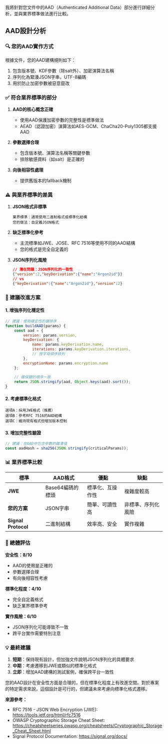 
我將針對您文件中的AAD（Authenticated Additional Data）部分進行詳細分析，並與業界標準做法進行比較。

## AAD設計分析

### 🔍 您的AAD實作方式

根據文件，您的AAD建構規則如下：
1. 包含版本號、KDF參數（除salt外）、加密演算法名稱
2. 序列化為緊湊JSON字串，UTF-8編碼
3. 用於防止加密參數被惡意竄改

### ✅ 符合業界標準的部分

1. **AAD的核心概念正確**
   - 使用AAD保護加密參數的完整性是標準做法
   - AEAD（認證加密）演算法如AES-GCM、ChaCha20-Poly1305都支援AAD

2. **參數選擇合理**
   - 包含版本號、演算法名稱等關鍵參數
   - 排除敏感資料（如salt）是正確的

3. **向後相容性處理**
   - 提供舊版本的fallback機制

### ⚠️ 與業界標準的差異

1. **JSON格式非標準**
   ```
   業界標準：通常使用二進制格式或標準化結構
   您的做法：自定義JSON格式
   ```

2. **缺乏標準化參考**
   - 主流標準如JWE、JOSE、RFC 7516等使用不同的AAD結構
   - 您的格式是完全自定義的

3. **JSON序列化風險**
   ```json
   // 潛在問題：JSON序列化的一致性
   {"version":2,"keyDerivation":{"name":"Argon2id"}}
   // vs
   {"keyDerivation":{"name":"Argon2id"},"version":2}
   ```

### 🔧 建議改進方案

#### 1. 增強序列化穩定性
```javascript
// 建議：使用確定性的鍵排序
function buildAAD(params) {
    const aad = {
        version: params.version,
        keyDerivation: {
            name: params.keyDerivation.name,
            iterations: params.keyDerivation.iterations,
            // 按字母順序排列
        },
        encryptionName: params.encryption.name
    };
    
    // 確保鍵的順序一致
    return JSON.stringify(aad, Object.keys(aad).sort());
}
```

#### 2. 考慮標準化格式
```
選項A：採用JWE格式（推薦）
選項B：參考RFC 7516的AAD結構
選項C：維持現有格式但增加版本控制
```

#### 3. 增加完整性驗證
```javascript
// 建議：在AAD中包含參數的雜湊值
const aadHash = sha256(JSON.stringify(criticalParams));
```

### 📊 業界標準比較

| 標準 | AAD格式 | 優點 | 缺點 |
|------|---------|------|------|
| **JWE** | Base64編碼的標頭 | 標準化、互操作性 | 複雜度較高 |
| **您的方案** | JSON字串 | 簡單、可讀性高 | 非標準、序列化風險 |
| **Signal Protocol** | 二進制結構 | 效率高、安全 | 實作複雜 |

### 🎯 總體評估

**安全性：8/10**
- AAD的使用是正確的
- 參數選擇合理
- 有向後相容性考慮

**標準化程度：4/10**
- 完全自定義格式
- 缺乏業界標準參考

**實作風險：6/10**
- JSON序列化可能導致不一致
- 跨平台實作需要特別注意

### 💡 最終建議

1. **短期**：保持現有設計，但加強文件說明JSON序列化的具體要求
2. **中期**：考慮遷移到JWE或類似的標準化格式
3. **立即**：增加AAD建構的測試案例，確保跨平台一致性

您的AAD設計在安全性方面是合理的，但在標準化程度上有改進空間。對於專案的特定需求來說，這個設計是可行的，但建議未來考慮向標準化格式遷移。

**來源參考：**
- RFC 7516 - JSON Web Encryption (JWE): https://tools.ietf.org/html/rfc7516
- OWASP Cryptographic Storage Cheat Sheet: https://cheatsheetseries.owasp.org/cheatsheets/Cryptographic_Storage_Cheat_Sheet.html
- Signal Protocol Documentation: https://signal.org/docs/





